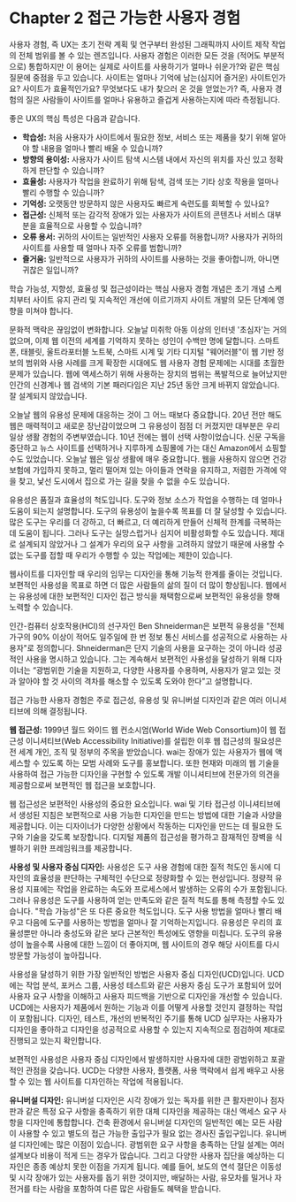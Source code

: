 # Chapter 2 접근 가능한 사용자 경험

사용자 경험, 즉 UX는 초기 전략 계획 및 연구부터 완성된 그래픽까지 사이트 제작 작업의 전체 범위를 볼 수 있는 렌즈입니다. 사용자 경험은 이러한 모든 것을 (적어도 부분적으로) 통합하지만 이 용어는 실제로 사이트를 사용하기가 얼마나 쉬운가?와 같은 핵심 질문에 중점을 두고 있습니다. 사이트는 얼마나 기억에 남는(심지어 즐거운) 사이트인가요? 사이트가 효율적인가요? 무엇보다도 내가 찾으러 온 것을 얻었는가? 즉, 사용자 경험의 질은 사람들이 사이트를 얼마나 유용하고 즐겁게 사용하는지에 따라 측정됩니다.

좋은 UX의 핵심 특성은 다음과 같습니다.

- **학습성:** 처음 사용자가 사이트에서 필요한 정보, 서비스 또는 제품을 찾기 위해 알아야 할 내용을 얼마나 빨리 배울 수 있습니까?
- **방향의 용이성:** 사용자가 사이트 탐색 시스템 내에서 자신의 위치를 자신 있고 정확하게 판단할 수 있습니까?
- **효율성:** 사용자가 작업을 완료하기 위해 탐색, 검색 또는 기타 상호 작용을 얼마나 빨리 수행할 수 있습니까?
- **기억성:** 오랫동안 방문하지 않은 사용자도 빠르게 숙련도를 회복할 수 있나요?
- **접근성:** 신체적 또는 감각적 장애가 있는 사용자가 사이트의 콘텐츠나 서비스 대부분을 효율적으로 사용할 수 있습니까?
- **오류 용서:** 귀하의 사이트는 일반적인 사용자 오류를 허용합니까? 사용자가 귀하의 사이트를 사용할 때 얼마나 자주 오류를 범합니까?
- **즐거움:** 일반적으로 사용자가 귀하의 사이트를 사용하는 것을 좋아합니까, 아니면 귀찮은 일입니까?

학습 가능성, 지향성, 효율성 및 접근성이라는 핵심 사용자 경험 개념은 초기 개념 스케치부터 사이트 유지 관리 및 지속적인 개선에 이르기까지 사이트 개발의 모든 단계에 영향을 미쳐야 합니다.

문화적 맥락은 끊임없이 변화합니다. 오늘날 미취학 아동 이상의 인터넷 '초심자'는 거의 없으며, 이제 웹 이전의 세계를 기억하지 못하는 성인이 수백만 명에 달합니다. 스마트폰, 태블릿, 울트라포터블 노트북, 스마트 시계 및 기타 디지털 "웨어러블"이 웹 기반 정보의 범위와 사용 사례를 크게 확장한 시대에도 웹 사용자 경험 문제에는 시대를 초월한 문제가 있습니다. 웹에 액세스하기 위해 사용하는 장치의 범위는 폭발적으로 늘어났지만 인간의 신경계나 웹 검색의 기본 패러다임은 지난 25년 동안 크게 바뀌지 않았습니다. 잘 설계되지 않았습니다.

오늘날 웹의 유용성 문제에 대응하는 것이 그 어느 때보다 중요합니다. 20년 전만 해도 웹은 매력적이고 새로운 장난감이었으며 그 유용성이 점점 더 커졌지만 대부분은 우리 일상 생활 경험의 주변부였습니다. 10년 전에는 웹이 선택 사항이었습니다. 신문 구독을 중단하고 뉴스 사이트를 선택하거나 지루하게 쇼핑몰에 가는 대신 Amazon에서 쇼핑할 수도 있었습니다. 오늘날 웹은 일상 생활에 매우 중요합니다. 웹을 사용하지 않으면 건강 보험에 가입하지 못하고, 멀리 떨어져 있는 아이들과 연락을 유지하고, 저렴한 가격에 약을 찾고, 낯선 도시에서 집으로 가는 길을 찾을 수 없을 수도 있습니다.

유용성은 품질과 효율성의 척도입니다. 도구와 정보 소스가 작업을 수행하는 데 얼마나 도움이 되는지 설명합니다. 도구의 유용성이 높을수록 목표를 더 잘 달성할 수 있습니다. 많은 도구는 우리를 더 강하고, 더 빠르고, 더 예리하게 만들어 신체적 한계를 극복하는 데 도움이 됩니다. 그러나 도구는 실망스럽거나 심지어 비활성화할 수도 있습니다. 제대로 설계되지 않았거나 그 설계가 우리의 요구 사항을 고려하지 않았기 때문에 사용할 수 없는 도구를 접할 때 우리가 수행할 수 있는 작업에는 제한이 있습니다.

웹사이트를 디자인할 때 우리의 임무는 디자인을 통해 기능적 한계를 줄이는 것입니다. 보편적인 사용성을 목표로 하면 더 많은 사람들의 삶의 질이 더 많이 향상됩니다. 웹에서는 유용성에 대한 보편적인 디자인 접근 방식을 채택함으로써 보편적인 유용성을 향해 노력할 수 있습니다.

인간-컴퓨터 상호작용(HCI)의 선구자인 Ben Shneiderman은 보편적 유용성을 "전체 가구의 90% 이상이 적어도 일주일에 한 번 정보 통신 서비스를 성공적으로 사용하는 사용자"로 정의합니다. Shneiderman은 단지 기술의 사용을 요구하는 것이 아니라 성공적인 사용을 명시하고 있습니다. 그는 계속해서 보편적인 사용성을 달성하기 위해 디자이너는 “광범위한 기술을 지원하고, 다양한 사용자를 수용하며, 사용자가 알고 있는 것과 알아야 할 것 사이의 격차를 해소할 수 있도록 도와야 한다”고 설명합니다.

접근 가능한 사용자 경험은 주로 접근성, 유용성 및 유니버설 디자인과 같은 여러 이니셔티브에 의해 결정됩니다.

**웹 접근성:** 1999년 월드 와이드 웹 컨소시엄(World Wide Web Consortium)이 웹 접근성 이니셔티브(Web Accessibility Initiative)를 설립한 이후 웹 접근성의 필요성은 전 세계 개인, 조직 및 정부의 주목을 받았습니다. wai는 장애가 있는 사용자가 웹에 액세스할 수 있도록 하는 모범 사례와 도구를 홍보합니다. 또한 현재와 미래의 웹 기술을 사용하여 접근 가능한 디자인을 구현할 수 있도록 개발 이니셔티브에 전문가의 의견을 제공함으로써 보편적인 웹 접근을 보호합니다.

웹 접근성은 보편적인 사용성의 중요한 요소입니다. wai 및 기타 접근성 이니셔티브에서 생성된 지침은 보편적으로 사용 가능한 디자인을 만드는 방법에 대한 기술과 사양을 제공합니다. 이는 디자이너가 다양한 상황에서 작동하는 디자인을 만드는 데 필요한 도구와 기술을 갖도록 보장합니다. 디지털 제품의 접근성을 평가하고 잠재적인 장벽을 식별하기 위한 프레임워크를 제공합니다.

**사용성 및 사용자 중심 디자인:** 사용성은 도구 사용 경험에 대한 질적 척도인 동시에 디자인의 효율성을 판단하는 구체적인 수단으로 정량화할 수 있는 현상입니다. 정량적 유용성 지표에는 작업을 완료하는 속도와 프로세스에서 발생하는 오류의 수가 포함됩니다. 그러나 유용성은 도구를 사용하여 얻는 만족도와 같은 질적 척도를 통해 측정할 수도 있습니다. "학습 가능성"은 또 다른 중요한 척도입니다. 도구 사용 방법을 얼마나 빨리 배우고 다음에 도구를 사용하는 방법을 얼마나 잘 기억하는지입니다. 유용성은 우리의 효율성뿐만 아니라 충성도와 같은 보다 근본적인 특성에도 영향을 미칩니다. 도구의 유용성이 높을수록 사용에 대한 느낌이 더 좋아지며, 웹 사이트의 경우 해당 사이트를 다시 방문할 가능성이 높아집니다.

사용성을 달성하기 위한 가장 일반적인 방법은 사용자 중심 디자인(UCD)입니다. UCD에는 작업 분석, 포커스 그룹, 사용성 테스트와 같은 사용자 중심 도구가 포함되어 있어 사용자 요구 사항을 이해하고 사용자 피드백을 기반으로 디자인을 개선할 수 있습니다. UCD에는 사용자가 제품에서 원하는 기능과 이를 어떻게 사용할 것인지 결정하는 작업이 포함됩니다. 디자인, 테스트, 개선의 반복적인 주기를 통해 UCD 실무자는 사용자가 디자인을 좋아하고 디자인을 성공적으로 사용할 수 있는지 지속적으로 점검하여 제대로 진행되고 있는지 확인합니다.

보편적인 사용성은 사용자 중심 디자인에서 발생하지만 사용자에 대한 광범위하고 포괄적인 관점을 갖습니다. UCD는 다양한 사용자, 플랫폼, 사용 맥락에서 쉽게 배우고 사용할 수 있는 웹 사이트를 디자인하는 작업에 적용됩니다.

**유니버설 디자인:** 유니버설 디자인은 시각 장애가 있는 독자를 위한 큰 활자판이나 점자판과 같은 특정 요구 사항을 충족하기 위한 대체 디자인을 제공하는 대신 액세스 요구 사항을 디자인에 통합합니다. 건축 환경에서 유니버설 디자인의 일반적인 예는 모든 사람이 사용할 수 있고 별도의 접근 가능한 출입구가 필요 없는 경사진 출입구입니다. 유니버설 디자인에는 많은 이점이 있습니다. 광범위한 요구 사항을 충족하는 단일 설계는 여러 설계보다 비용이 적게 드는 경우가 많습니다. 그리고 다양한 사용자 집단을 예상하는 디자인은 종종 예상치 못한 이점을 가지게 됩니다. 예를 들어, 보도의 연석 절단은 이동성 및 시각 장애가 있는 사용자를 돕기 위한 것이지만, 배달하는 사람, 유모차를 밀거나 자전거를 타는 사람을 포함하여 다른 많은 사람들도 혜택을 받습니다.
